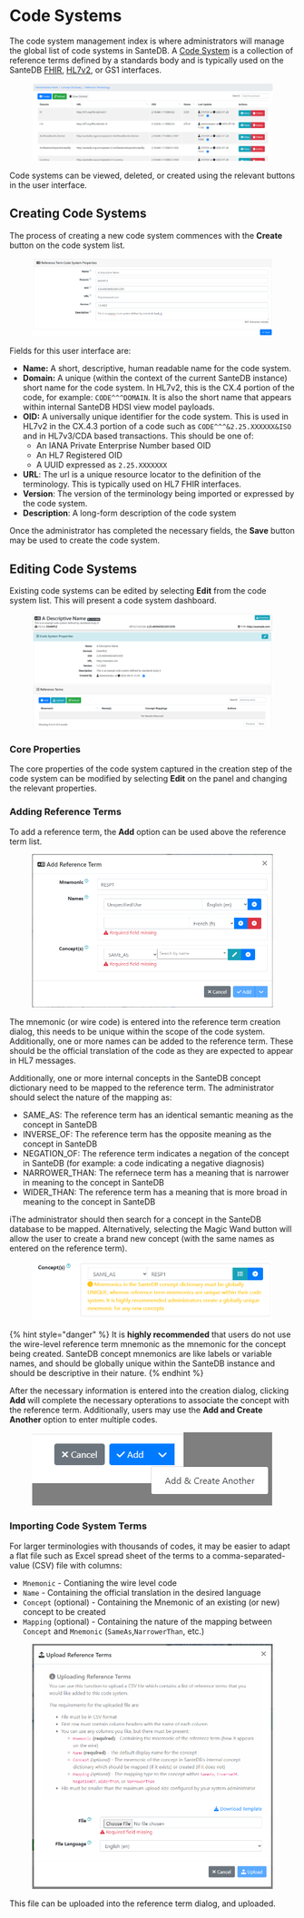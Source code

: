 # Code Systems

The code system management index is where administrators will manage the global list of code systems in SanteDB. A [Code System](../../../../santedb/data-and-information-architecture/conceptual-data-model/concept-dictionary/#reference-terms) is a collection of reference terms defined by a standards body and is typically used on the SanteDB [FHIR](../../../../operations-1/standard-operating-procedures/hl7-fhir/), [HL7v2](../../../../developers/service-apis/hl7v2.md), or GS1 interfaces.

<figure><img src="../../../../.gitbook/assets/image (1) (1).png" alt=""><figcaption></figcaption></figure>

Code systems can be viewed, deleted, or created using the relevant buttons in the user interface.

## Creating Code Systems

The process of creating a new code system commences with the **Create** button on the code system list.&#x20;

<figure><img src="../../../../.gitbook/assets/image (2).png" alt=""><figcaption></figcaption></figure>

Fields for this user interface are:

* **Name:** A short, descriptive, human readable name for the code system.
* **Domain:** A unique (within the context of the current SanteDB instance) short name for the code system. In HL7v2, this is the CX.4 portion of the code, for example: `CODE^^^DOMAIN`. It is also the short name that appears within internal SanteDB HDSI view model payloads.
* **OID:** A universally unique identifier for the code system. This is used in HL7v2 in the CX.4.3 portion of a code such as `CODE^^^&2.25.XXXXXX&ISO` and in HL7v3/CDA based transactions. This should be one of:
  * An IANA Private Enterprise Number based OID
  * An HL7 Registered OID
  * A UUID expressed as `2.25.XXXXXXX`
* **URL**: The url is a unique resource locator to the definition of the terminology. This is typically used on HL7 FHIR interfaces.
* **Version**: The version of the terminology being imported or expressed by the code system.
* **Description**: A long-form description of the code system

Once the administrator has completed the necessary fields, the **Save** button may be used to create the code system.

## Editing Code Systems

Existing code systems can be edited by selecting **Edit** from the code system list. This will present a code system dashboard.

<figure><img src="../../../../.gitbook/assets/image (3).png" alt=""><figcaption></figcaption></figure>

### Core Properties

The core properties of the code system captured in the creation step of the code system can be modified by selecting **Edit** on the panel and changing the relevant properties.

### Adding Reference Terms

To add a reference term, the **Add** option can be used above the reference term list.

<figure><img src="../../../../.gitbook/assets/image (5).png" alt=""><figcaption></figcaption></figure>

The mnemonic (or wire code) is entered into the reference term creation dialog, this needs to be unique within the scope of the code system. Additionally, one or more names can be added to the reference term. These should be the official translation of the code as they are expected to appear in HL7 messages.

Additionally, one or more internal concepts in the SanteDB concept dictionary need to be mapped to the reference term. The administrator should select the nature of the mapping as:

* SAME\_AS: The reference term has an identical semantic meaning as the concept in SanteDB
* INVERSE\_OF: The reference term has the opposite meaning as the concept in SanteDB
* NEGATION\_OF: The reference term indicates a negation of the concept in SanteDB (for example: a code indicating a negative diagnosis)
* NARROWER\_THAN: The refernece term has a meaning that is narrower in meaning to the concept in SanteDB
* WIDER\_THAN: The reference term has a meaning that is more broad in meaning to the concept in SanteDB

iThe administrator should then search for a concept in the SanteDB database to be mapped. Alternatively, selecting the Magic Wand button will allow the user to create a brand new concept (with the same names as entered on the reference term).

<figure><img src="../../../../.gitbook/assets/image (6).png" alt=""><figcaption></figcaption></figure>

{% hint style="danger" %}
It is **highly recommended** that users do not use the wire-level reference term mnemonic as the mnemonic for the concept being created. SanteDB concept mnemonics are like labels or variable names, and should be globally unique within the SanteDB instance and should be descriptive in their nature.
{% endhint %}

After the necessary information is entered into the creation dialog, clicking **Add** will complete the necessary opterations to associate the concept with the reference term. Additionally, users may use the **Add and Create Another** option to enter multiple codes.

<figure><img src="../../../../.gitbook/assets/image (7).png" alt=""><figcaption></figcaption></figure>

### Importing Code System Terms

For larger terminologies with thousands of codes, it may be easier to adapt a flat file such as Excel spread sheet of the terms to a comma-separated-value (CSV) file with columns:

* `Mnemonic` - Contianing the wire level code
* `Name` - Containing the official translation in the desired language
* `Concept` (optional) - Containing the Mnemonic of an existing (or new) concept to be created
* `Mapping` (optional) - Containing the nature of the mapping between `Concept` and `Mnemonic` (`SameAs`,`NarrowerThan`, etc.)

<figure><img src="../../../../.gitbook/assets/image (8).png" alt=""><figcaption></figcaption></figure>

This file can be uploaded into the reference term dialog, and uploaded.
